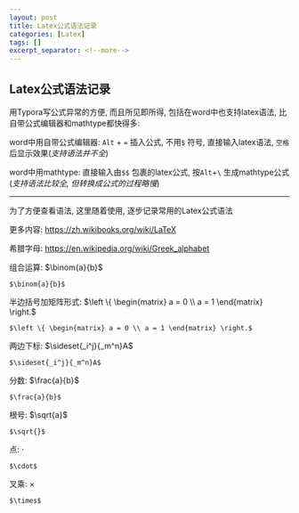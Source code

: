 ```yaml
---
layout: post
title: Latex公式语法记录
categories: [Latex]
tags: []
excerpt_separator: <!--more-->
---
```


<!--categories: [Ubuntu, Database, Python, Github, Web, Tutorial, Test, Shell, LeetCode, Game, Latex]-->
<!--tags: [jekyll, python3, github, Django, markdown, mysql, shell, ]-->

## Latex公式语法记录

用Typora写公式异常的方便, 而且所见即所得, 包括在word中也支持latex语法, 比自带公式编辑器和mathtype都快得多:

word中用自带公式编辑器: `Alt` + `=` 插入公式, 不用`$` 符号, 直接输入latex语法, `空格` 后显示效果(*支持语法并不全*) 

word中用mathtype: 直接输入由`$$` 包裹的latex公式, 按`Alt`+`\` 生成mathtype公式(*支持语法比较全, 但转换成公式的过程略慢*) 

---

为了方便查看语法, 这里随着使用, 逐步记录常用的Latex公式语法

<!--more-->

更多内容:  <https://zh.wikibooks.org/wiki/LaTeX>

希腊字母: https://en.wikipedia.org/wiki/Greek_alphabet

组合运算: $\binom{a}{b}$  

```
$\binom{a}{b}$
```

半边括号加矩阵形式:  $\left \{ \begin{matrix} a = 0 \\ a = 1 \end{matrix} \right.$  

```
$\left \{ \begin{matrix} a = 0 \\ a = 1 \end{matrix} \right.$
```

两边下标: $\sideset{_i^j}{_m^n}A$  

```
$\sideset{_i^j}{_m^n}A$
```

分数: $\frac{a}{b}$  

```
$\frac{a}{b}$
```

根号: $\sqrt{a}$ 

```
$\sqrt{}$
```

点: $\cdot$ 

```
$\cdot$
```

叉乘: $\times$ 

```
$\times$
```